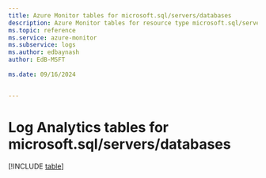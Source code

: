```yaml
---
title: Azure Monitor tables for microsoft.sql/servers/databases
description: Azure Monitor tables for resource type microsoft.sql/servers/databases
ms.topic: reference
ms.service: azure-monitor
ms.subservice: logs
ms.author: edbaynash
author: EdB-MSFT
   
ms.date: 09/16/2024


---
```


# Log Analytics tables for microsoft.sql/servers/databases  

[!INCLUDE [table](~/reusable-content/ce-skilling/azure/includes/azure-monitor/reference/tables/microsoft-sql_servers_databases-include.md)]

